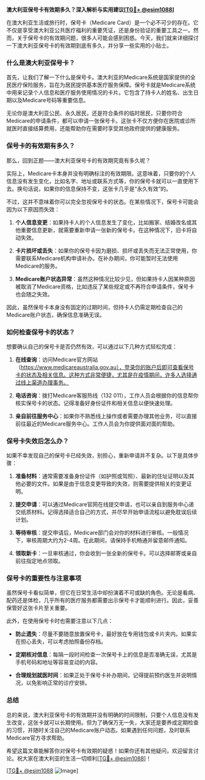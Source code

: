 **澳大利亚保号卡有效期多久？深入解析与实用建议[[TG💪+ @esim1088](https://t.me/s/esim1088)]**

在澳大利亚生活或旅行时，保号卡（Medicare Card）是一个必不可少的存在。它不仅是享受澳大利亚公共医疗福利的重要凭证，还是身份验证的重要工具之一。然而，关于保号卡的有效期问题，很多人可能会感到困惑。今天，我们就来详细探讨一下澳大利亚保号卡的有效期到底有多久，并分享一些实用的小贴士。

### **什么是澳大利亚保号卡？**

首先，让我们了解一下什么是保号卡。澳大利亚的Medicare系统是国家提供的全民医疗保险服务，旨在为居民提供基本医疗服务保障。保号卡就是Medicare系统中用来记录个人信息和医疗服务使用情况的卡片。它包含了持卡人的姓名、出生日期以及Medicare号码等重要信息。

无论你是澳大利亚公民、永久居民，还是符合条件的临时居民，只要你符合Medicare的申请条件，都可以申请一张保号卡。这张卡不仅方便你在医院或诊所就医时直接结算费用，还能帮助你在需要时享受其他政府提供的健康服务。

### **保号卡的有效期有多久？**

那么，回到正题——澳大利亚保号卡的有效期究竟有多久呢？

实际上，Medicare卡本身并没有明确标注的有效期限。这意味着，只要你的个人信息没有发生变化，比如名字、地址或联系方式等，你的保号卡就可以一直使用下去。换句话说，如果你的信息保持不变，这张卡几乎是“永久有效”的。

不过，这并不意味着你可以完全忽视保号卡的状态。在某些情况下，保号卡可能会因为以下原因而失效：

1. **个人信息变更**：如果持卡人的个人信息发生了变化，比如搬家、结婚改名或其他重要信息更新，就需要重新申请一张新的保号卡。在这种情况下，旧卡将自动失效。
   
2. **卡片损坏或丢失**：如果你的保号卡因为磨损、损坏或丢失而无法正常使用，你需要联系Medicare机构申请补办。在补办期间，你可能暂时无法使用Medicare的服务。

3. **Medicare账户状态异常**：虽然这种情况比较少见，但如果持卡人因某种原因被取消了Medicare资格，比如违反了某些规定或不再符合申请条件，保号卡也会随之失效。

因此，虽然保号卡本身没有固定的过期时间，但持卡人仍需定期检查自己的Medicare账户状态，确保信息准确无误。

### **如何检查保号卡的状态？**

想要确认自己的保号卡是否仍然有效，可以通过以下几种方式轻松完成：

1. **在线查询**：访问Medicare官方网站（https://www.medicareaustralia.gov.au），登录你的账户后即可查看保号卡的状态及相关信息。这种方式非常便捷，尤其是在疫情期间，许多人选择通过线上渠道办理事务。

2. **电话咨询**：拨打Medicare客服热线（132 011），工作人员会根据你的信息帮你核实保号卡的状态。记得准备好身份证件和相关信息以便快速处理。

3. **亲自前往服务中心**：如果你不熟悉线上操作或者需要办理其他业务，可以直接前往最近的Medicare服务中心。工作人员会为你提供面对面的帮助。

### **保号卡失效后怎么办？**

如果不幸发现自己的保号卡已经失效，别担心，重新申请并不复杂。以下是具体步骤：

1. **准备材料**：通常需要准备身份证件（如护照或驾照）、最新的住址证明以及其他必要的文件。如果是由于信息变更导致的失效，则需要提供相关的变更证明。

2. **提交申请**：可以通过Medicare官网在线提交申请，也可以亲自到服务中心递交纸质材料。记得选择适合自己的方式，并尽早开始申请流程以避免耽误后续计划。

3. **等待审核**：提交申请后，Medicare部门会对你的材料进行审核。一般情况下，审核周期大约为2-4周。在此期间，请保持手机畅通并留意邮件通知。

4. **领取新卡**：一旦审核通过，你会收到一张全新的保号卡。可以选择邮寄或亲自前往指定地点领取。

### **保号卡的重要性与注意事项**

虽然保号卡看似简单，但它在日常生活中却扮演着不可或缺的角色。无论是看病、配药还是体检，几乎所有的医疗服务都需要出示保号卡才能顺利进行。因此，妥善保管好这张卡片至关重要。

此外，在使用保号卡时也需要注意以下几点：

- **防止遗失**：尽量不要随意放置保号卡，最好放在专用钱包或卡片夹内。如果实在担心丢失，可以考虑拍照备份存档。
  
- **定期核对信息**：每隔一段时间检查一次保号卡上的信息是否准确无误，尤其是手机号码和地址等容易变动的内容。

- **合理规划就医时间**：如果正处于保号卡补办期间，记得提前预约医生并说明情况，以免影响正常的诊疗安排。

### **总结**

总的来说，澳大利亚保号卡的有效期并没有明确的时间限制，只要个人信息没有发生改变，这张卡就可以长期使用。但为了确保万无一失，大家还是要养成定期检查的习惯，并随时关注自己的Medicare账户动态。如果遇到任何问题，及时联系Medicare官方寻求帮助。

希望这篇文章能解答你对保号卡有效期的疑惑！如果你还有其他疑问，欢迎留言讨论。祝大家在澳大利亚的生活一切顺利[[TG💪+ @esim1088](https://t.me/s/esim1088)]！

[[TG💪+ @esim1088](https://t.me/s/esim1088) ![Image](https://i.postimg.cc/4NQfJmqS/Snipaste-2025-05-13-00-14-12.png)]